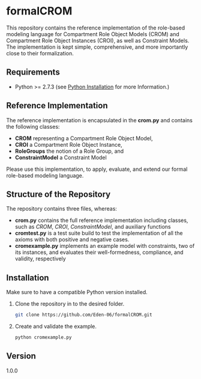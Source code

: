 # formalCROM

This repository contains the reference implementation
of the role-based modeling language for Compartment Role Object Models (CROM)
and Compartment Role Object Instances (CROI),
as well as Constraint Models.
The implementation is kept simple, comprehensive, and
more importantly close to their formalization.

## Requirements

* Python >= 2.7.3 (see [Python Installation](https://www.python.org/downloads/release/python-279/) for more Information.)

## Reference Implementation

The reference implementation is encapsulated in the **crom.py**
and contains the following classes:

* **CROM** representing a Compartment Role Object Model,
* **CROI** a Compartment Role Object Instance,
* **RoleGroups** the notion of a Role Group, and
* **ConstraintModel** a Constraint Model 

Please use this implementation, to apply, evaluate, and extend 
our formal role-based modeling language.

## Structure of the Repository

The repository contains three files, whereas:

* **crom.py** contains the full reference implementation including classes,
    such as *CROM*, *CROI*, *ConstraintModel*, and auxiliary functions
* **cromtest.py** is a test suite build to test the implementation of all
    the axioms with both positive and negative cases.
* **cromexample.py** implements an example model with constraints, two of its instances,
    and evaluates their well-formedness, compliance, and validity, respectively

## Installation

Make sure to have a compatible Python version installed.

1. Clone the repository in to the desired folder.
    ```bash
    git clone https://github.com/Eden-06/formalCROM.git
    ```
2. Create and validate the example.
    ```bash
    python cromexample.py
    ```
    
## Version

1.0.0
